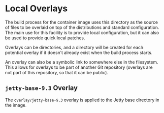# Local Overlays

The build process for the container image uses this directory as the source of
files to be overlaid on top of the distributions and standard configuration.
The main use for this facility is to provide local configuration, but it can also
be used to provide quick local patches.

Overlays can be directories, and a directory will be created for each potential
overlay if it doesn't already exist when the build process starts.

An overlay can also be a symbolic link to somewhere else in the filesystem.
This allows for overlays to be part of another Git repository (overlays are
not part of this repository, so that it can be public).

## `jetty-base-9.3` Overlay

The `overlay/jetty-base-9.3` overlay is applied to the Jetty base directory in the image.
